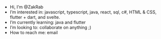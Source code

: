 - Hi, I’m @ZakRab
-  I’m interested in: javascript, typescript, java, react, sql, c#, HTML & CSS, flutter + dart, and svelte.
- I’m currently learning: java and flutter
-  I’m looking to: collaborate on anything ;)
- How to reach me: email

<!---
ZakRab/ZakRab is a ✨ special ✨ repository because its `README.md` (this file) appears on your GitHub profile.
You can click the Preview link to take a look at your changes.
--->

